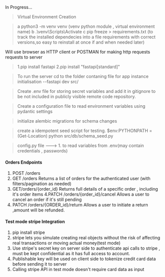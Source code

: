 In Progress...

> Virtual Environment Creation

> a python3 -m venv venv (venv python module , virtual environment name)
> b .\venv\Scripts\Activate
> c pip freeze > requirements.txt (to track the installed dependecies into a file requirements with correct versions,so easy to reinstall at once if and when needed later)

Will use browser as HTTP client or POSTMAN for making http requests requests to server

> 1.pip install fastapi
> 2.pip install "fastapi[standard]"

> To run the server cd to the folder contaning file for app instance initialisation
> --fastapi dev src/

> Create .env file for storing secret variables and add it in gitignore to be not included in publicly visible remote code repository.

> Create a configuration file to read environment variables using pydantic settings

> initialize alembic migrations for schema changes

> create a idempotent seed script for testing.
> $env:PYTHONPATH = (Get-Location)
> python src/db/schema_seed.py

> config.py file ---> 1. to read variables from .env(may contain credentials , passwords)

#### Orders Endpoints

1. POST /orders
2. GET /orders
   Returns a list of orders for the authenticated user (with filters/pagination as needed)
3. GET/orders/{order_id}
   Returns full details of a specific order , including it's order items
   4.PATCH /orders/{order_id}/cancel
   Allows a user to cancel an order if it's still pending
4. PATCH /orders/{ORDER_id}/return
   Allows a user to initiate a return ,amount will be refunded.

#### Test mode stripe Integration

1. pip install stripe
2. stripe lets you simulate creating real objects without the risk of affecting real transactions or moving actual money(test mode)
3. Use stripe's secret key on server side to authenticate api calls to stripe , must be kept confidential as it has full access to account.
4. Publishable key will be used on client side to tokenize credit card data before sending it to server
5. Calling stripe API in test mode doesn't require card data as input






